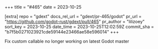 +++
title = "#465"
date = 2023-10-25

[extra]
repo = "gdext"
docs_rel_url = "gdext/pr-465/godot"
pr_url = "https://github.com/godot-rust/gdext/pull/465"
pr_author = "lilizoey"
sort_key = 2023-10-25
date_time = 2023-10-25T12:02:59Z
commit_sha = "b7f5b0271023921cde59144e23466ae58e596014"
+++

Fix custom callable no longer working on latest Godot master

